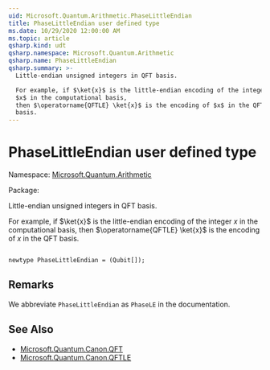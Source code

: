```yaml
---
uid: Microsoft.Quantum.Arithmetic.PhaseLittleEndian
title: PhaseLittleEndian user defined type
ms.date: 10/29/2020 12:00:00 AM
ms.topic: article
qsharp.kind: udt
qsharp.namespace: Microsoft.Quantum.Arithmetic
qsharp.name: PhaseLittleEndian
qsharp.summary: >-
  Little-endian unsigned integers in QFT basis.

  For example, if $\ket{x}$ is the little-endian encoding of the integer
  $x$ in the computational basis,
  then $\operatorname{QFTLE} \ket{x}$ is the encoding of $x$ in the QFT
  basis.
---
```


# PhaseLittleEndian user defined type

Namespace: [Microsoft.Quantum.Arithmetic](xref:Microsoft.Quantum.Arithmetic)

Package: [](https://nuget.org/packages/)


Little-endian unsigned integers in QFT basis.For example, if $\ket{x}$ is the little-endian encoding of the integer$x$ in the computational basis,then $\operatorname{QFTLE} \ket{x}$ is the encoding of $x$ in the QFTbasis.

```qsharp

newtype PhaseLittleEndian = (Qubit[]);
```



## Remarks

We abbreviate `PhaseLittleEndian` as `PhaseLE` in the documentation.

## See Also

- [Microsoft.Quantum.Canon.QFT](xref:Microsoft.Quantum.Canon.QFT)
- [Microsoft.Quantum.Canon.QFTLE](xref:Microsoft.Quantum.Canon.QFTLE)